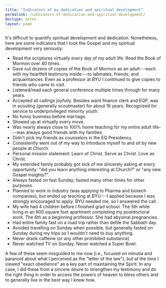 ```yaml
---
title: "Indicators of my dedication and spiritual development"
permalink: /indicators-of-dedication-and-spiritual-development/
doctype: notes
layout: page
---
```


It's difficult to quantify spiritual development and dedication.  Nonetheless, here are some indicators that I took the Gospel and my spiritual development very seriously:

* Read the scriptures virtually every day of my adult life. Read the Book of Mormon over 40 times.
* Gave out dozens of copies of the Book of Mormon as an adult---each with my heartfelt testimony inside---to labmates, friends, and acquaintances.  Even as a professor at BYU I continued to give copies to friends who came to visit.
* Listened/read each general conference multiple times through for many years.
* Accepted all callings joyfully. Besides ward finance clerk and EQP, was in scouting (generally scoutmaster) for about 16 years. Recognized for service to underprivileged minority youth.
* No funny business before marriage.
* Showed up at virtually every move.
* Was nearly always close to 100% home teaching for my entire adult life---was always good friends with my families.
* Didn't pick my friends as counselors in the EQ Presidency.
* Consistently went out of my way to introduce myself to and sit by new people at Church.
* Personal mission statement: Learn of Christ. Serve as Christ. Love as Christ.
* My extended family probably got sick of me sincerely asking at every opportunity: "did you learn anything interesting at Church?" or "any new Gospel insights?".
* Always fasted on fast Sunday; fasted many other times for other purposes.
* Planned to work in industry (was applying to Pharma and biotech companies), but ended up teaching at BYU---I applied because I was strongly encouraged to apply. BYU needed me, so I answered the call.
* My wife had 4 children before I finished grad school. The 5th while living in an 800 square foot apartment completing my postdoctoral work. The 6th as a beginning professor. She had abysmal pregnancies.
* Had entire family fast on a road trip rather than defile the Sabbath day.
* Avoided travelling on Sunday when possible, but generally fasted on Sunday during my trips so I wouldn't need to buy anything.
* Never drank caffeine (or any other prohibited substance)
* Never watched TV on Sunday. Never watched a Super Bowl.

A few of these seem misguided to me now (i.e., focused on minutia and paranoid about what I perceived as the "letter of the law"), but at the time I viewed "exact obedience" as a key part of maintaining the Spirit.  In any case, I did these from a sincere desire to strengthen my testimony and do the right thing in order to access the powers of heaven to bless others and to generally live in the best way I knew how.
